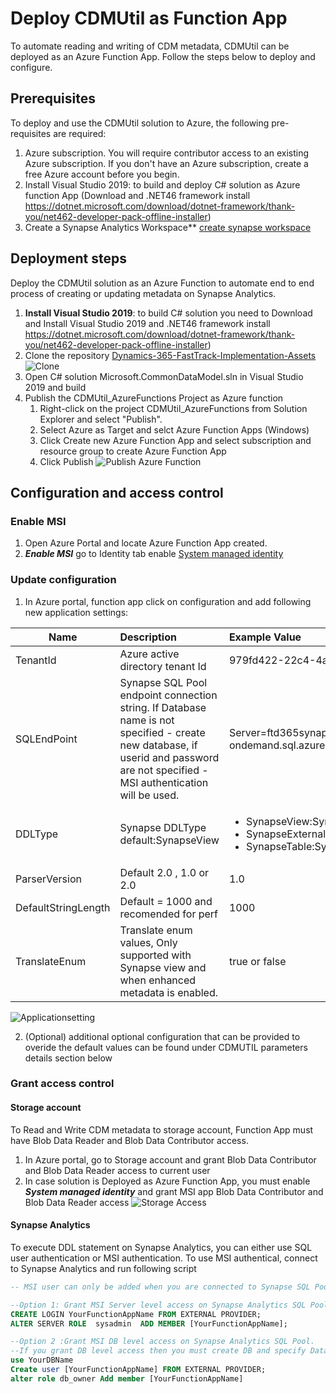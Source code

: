 # Deploy CDMUtil as Function App 
To automate reading and writing of CDM metadata, CDMUtil can be deployed as an Azure Function App. Follow the steps below to deploy and configure.

## Prerequisites
To deploy and use the CDMUtil solution to Azure, the following pre-requisites are required:
1. Azure subscription. You will require contributor access to an existing Azure subscription. If you don't have an Azure subscription, create a free Azure account before you begin.
2. Install Visual Studio 2019: to build and deploy C# solution as Azure function App (Download and .NET46 framework install https://dotnet.microsoft.com/download/dotnet-framework/thank-you/net462-developer-pack-offline-installer)
3. Create a Synapse Analytics Workspace** [create synapse workspace](https://docs.microsoft.com/en-us/azure/synapse-analytics/quickstart-create-workspace) 

## Deployment steps
Deploy the CDMUtil solution as an Azure Function to automate end to end process of creating or updating metadata on Synapse Analytics. 
1. **Install Visual Studio 2019**: to build C# solution you need to Download and Install Visual Studio 2019 and .NET46 framework install https://dotnet.microsoft.com/download/dotnet-framework/thank-you/net462-developer-pack-offline-installer)
2.	Clone the repository [Dynamics-365-FastTrack-Implementation-Assets](https://github.com/microsoft/Dynamics-365-FastTrack-Implementation-Assets)
![Clone](/Analytics/CloneRepository.PNG)
3. Open C# solution Microsoft.CommonDataModel.sln in Visual Studio 2019 and build
4.	Publish the CDMUtil_AzureFunctions Project as Azure function 
    1. Right-click on the project CDMUtil_AzureFunctions from Solution Explorer and select "Publish". 
    2. Select Azure as Target and selct Azure Function Apps (Windows) 
    3. Click Create new Azure Function App and select subscription and resource group to create Azure Function App 
    4. Click Publish ![Publish Azure Function](/Analytics/DeployAzureFunction.gif)

## Configuration and access control 
### Enable MSI
1. Open Azure Portal and locate Azure Function App created.
2. ***Enable MSI*** go to Identity tab enable [System managed identity](/Analytics/EnableMSI.PNG) 

### Update configuration 
1. In Azure portal, function app click on configuration and add following new application settings:

| Name           |Description |Example Value  |
| ----------------- |:---|:--------------|
|TenantId           |Azure active directory tenant Id |979fd422-22c4-4a36-bea6-xxxxx|
|SQLEndPoint        |Synapse SQL Pool endpoint connection string. If Database name is not specified - create new database, if userid and password are not specified - MSI authentication will be used.   |Server=ftd365synapseanalytics-ondemand.sql.azuresynapse.net;Authentication=ActiveDirectoryMSI; 
|DDLType            |Synapse DDLType default:SynapseView  |<ul><li>SynapseView:Synapse views using openrowset</li><li>SynapseExternalTable:Synapse external table</li><li>SynapseTable:Synapse dedicated pool table</li></ul>| 
|ParserVersion      |Default 2.0 , 1.0 or 2.0| 1.0| 
|DefaultStringLength|Default = 1000 and recomended for perf    |1000
|TranslateEnum      |Translate enum values, Only supported with Synapse view and when enhanced metadata is enabled.| true or false

![Applicationsetting](applicationsetting.png)

2. (Optional) additional optional configuration that can be provided to overide the default values can be found under CDMUTIL parameters details section below   

### Grant access control 
#### Storage account 
To Read and Write CDM metadata to storage account, Function App must have Blob Data Reader and Blob Data Contributor access.
1. In Azure portal, go to Storage account and grant Blob Data Contributor and Blob Data Reader access to current user 
2. In case solution is Deployed as Azure Function App, you must enable ***System managed identity*** and grant MSI app Blob Data Contributor and Blob Data Reader access 
![Storage Access](/Analytics/AADAppStorageAccountAccess.PNG)

#### Synapse Analytics 
To execute DDL statement on Synapse Analytics, you can either use SQL user authentication or MSI authentication. To use MSI authentical, connect to Synapse Analytics and run following script 
```SQL
-- MSI user can only be added when you are connected to Synapse SQL Pool Endpoint using AAD login 

--Option 1: Grant MSI Server level access on Synapse Analytics SQL Pool 
CREATE LOGIN YourFunctionAppName FROM EXTERNAL PROVIDER;
ALTER SERVER ROLE  sysadmin  ADD MEMBER [YourFunctionAppName];

--Option 2 :Grant MSI DB level access on Synapse Analytics SQL Pool. 
--If you grant DB level access then you must create DB and specify Databasename in the FunctionApp configuration  
use YourDBName
Create user [YourFunctionAppName] FROM EXTERNAL PROVIDER;
alter role db_owner Add member [YourFunctionAppName]
```
